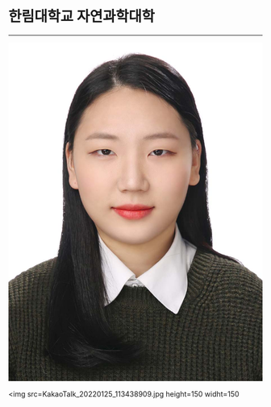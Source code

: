 # 한림대학교 자연과학대학
---
![이력서사진](KakaoTalk_20220125_113438909.jpg)

<img src=KakaoTalk_20220125_113438909.jpg height=150 widht=150
